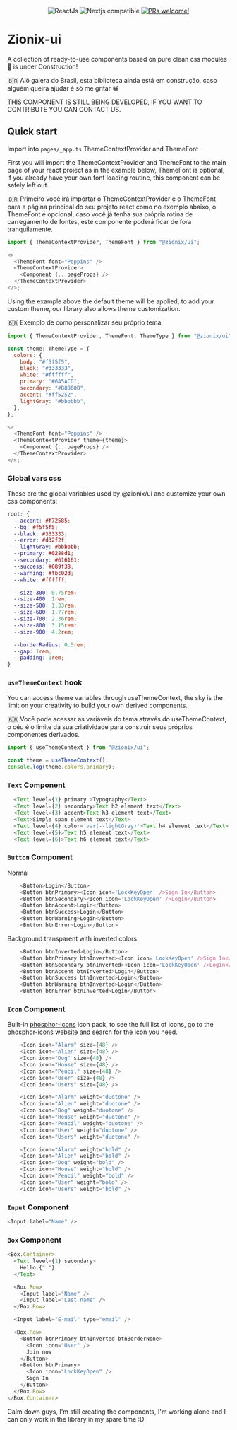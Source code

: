   <p align="center">
     <img src="https://img.shields.io/badge/react-%2320232a.svg?style=for-the-badge&logo=react&logoColor=%2361DAFB" alt="ReactJs" />
     <img src="https://img.shields.io/badge/Next-black?style=for-the-badge&logo=next.js&logoColor=white" alt="Nextjs compatible" />
     <a href="https://zionix-ui.vercel.app"> <img src="https://img.shields.io/website?down_message=offline&label=ZIONIX%20docs&up_message=online&url=https%3A%2F%2Fzionix-ui.vercel.app%2F" alt="PRs welcome!" /></a>
  </p>

# Zionix-ui

A collection of ready-to-use components based on pure clean css modules 🚧 is under Construction!

🇧🇷 Alô galera do Brasil, esta biblioteca ainda está em construção, caso alguém queira ajudar é só me gritar 😀

THIS COMPONENT IS STILL BEING DEVELOPED, IF YOU WANT TO CONTRIBUTE YOU CAN CONTACT US.

## Quick start

Import into `pages/_app.ts` ThemeContextProvider and ThemeFont

First you will import the ThemeContextProvider and ThemeFont to the main page of your react project as in the example below,
ThemeFont is optional, if you already have your own font loading routine, this component can be safely left out.

🇧🇷 Primeiro você irá importar o ThemeContextProvider e o ThemeFont para a página principal do seu projeto react como no exemplo abaixo,
o ThemeFont é opcional, caso você já tenha sua própria rotina de carregamento de fontes, este componente poderá ficar de fora tranquilamente.

```js
import { ThemeContextProvider, ThemeFont } from "@zionix/ui";

<>
  <ThemeFont font="Poppins" />
  <ThemeContextProvider>
    <Component {...pageProps} />
  </ThemeContextProvider>
</>;
```

Using the example above the default theme will be applied, to add your custom theme, our library also allows theme customization.

🇧🇷 Exemplo de como personalizar seu próprio tema

```js
import { ThemeContextProvider, ThemeFont, ThemeType } from "@zionix/ui";

const theme: ThemeType = {
  colors: {
    body: "#f5f5f5",
    black: "#333333",
    white: "#ffffff",
    primary: "#6A5ACD",
    secondary: "#B8860B",
    accent: "#ff5252",
    lightGray: "#bbbbbb",
  },
};

<>
  <ThemeFont font="Poppins" />
  <ThemeContextProvider theme={theme}>
    <Component {...pageProps} />
  </ThemeContextProvider>
</>;
```

### Global vars css

These are the global variables used by @zionix/ui and customize your own css components:

```css
root: {
  --accent: #f72585;
  --bg: #f5f5f5;
  --black: #333333;
  --error: #d32f2f;
  --lightGray: #bbbbbb;
  --primary: #0288d1;
  --secondary: #616161;
  --success: #689f38;
  --warning: #fbc02d;
  --white: #ffffff;

  --size-300: 0.75rem;
  --size-400: 1rem;
  --size-500: 1.33rem;
  --size-600: 1.77rem;
  --size-700: 2.36rem;
  --size-800: 3.15rem;
  --size-900: 4.2rem;

  --borderRadius: 0.5rem;
  --gap: 1rem;
  --padding: 1rem;
}
```

### `useThemeContext` hook

You can access theme variables through useThemeContext, the sky is the limit on your creativity to build your own derived components.

🇧🇷 Você pode acessar as variáveis do tema através do useThemeContext, o céu é o limite da sua criatividade para construir seus próprios componentes derivados.

```js
import { useThemeContext } from "@zionix/ui";

const theme = useThemeContext();
console.log(theme.colors.primary);
```

### `Text` Component

```js
  <Text level={1} primary >Typography</Text>
  <Text level={2} secondary>Text h2 element text</Text>
  <Text level={3} accent>Text h3 element text</Text>
  <Text>Simple span element text</Text>
  <Text level={4} color='var(--lightGray)'>Text h4 element text</Text>
  <Text level={5}>Text h5 element text</Text>
  <Text level={6}>Text h6 element text</Text>
```

### `Button` Component

Normal

```js
    <Button>Login</Button>
    <Button btnPrimary><Icon icon='LockKeyOpen' />Sign In</Button>
    <Button btnSecondary><Icon icon='LockKeyOpen' />Login</Button>
    <Button btnAccent>Login</Button>
    <Button btnSuccess>Login</Button>
    <Button btnWarning>Login</Button>
    <Button btnError>Login</Button>
```

Background transparent with inverted colors

```js
    <Button btnInverted>Login</Button>
    <Button btnPrimary btnInverted><Icon icon='LockKeyOpen' />Sign In</Button>
    <Button btnSecondary btnInverted><Icon icon='LockKeyOpen' />Login</Button>
    <Button btnAccent btnInverted>Login</Button>
    <Button btnSuccess btnInverted>Login</Button>
    <Button btnWarning btnInverted>Login</Button>
    <Button btnError btnInverted>Login</Button>
```

### `Icon` Component

Built-in [phosphor-icons](https://https://phosphoricons.com) icon pack, to see the full list of icons, go to the [phosphor-icons](https://https://phosphoricons.com) website and search for the icon you need.

```js
    <Icon icon="Alarm" size={48} />
    <Icon icon="Alien" size={48} />
    <Icon icon="Dog" size={48} />
    <Icon icon="House" size={48} />
    <Icon icon="Pencil" size={48} />
    <Icon icon="User" size={48} />
    <Icon icon="Users" size={48} />

    <Icon icon="Alarm" weight="duotone" />
    <Icon icon="Alien" weight="duotone" />
    <Icon icon="Dog" weight="duotone" />
    <Icon icon="House" weight="duotone" />
    <Icon icon="Pencil" weight="duotone" />
    <Icon icon="User" weight="duotone" />
    <Icon icon="Users" weight="duotone" />

    <Icon icon="Alarm" weight="bold" />
    <Icon icon="Alien" weight="bold" />
    <Icon icon="Dog" weight="bold" />
    <Icon icon="House" weight="bold" />
    <Icon icon="Pencil" weight="bold" />
    <Icon icon="User" weight="bold" />
    <Icon icon="Users" weight="bold" />
```

### `Input` Component

```js
<Input label="Name" />
```

### `Box` Component

```js
<Box.Container>
  <Text level={1} secondary>
    Hello,{" "}
  </Text>

  <Box.Row>
    <Input label="Name" />
    <Input label="Last name" />
  </Box.Row>

  <Input label="E-mail" type="email" />

  <Box.Row>
    <Button btnPrimary btnInverted btnBorderNone>
      <Icon icon="User" />
      Join now
    </Button>
    <Button btnPrimary>
      <Icon icon="LockKeyOpen" />
      Sign In
    </Button>
  </Box.Row>
</Box.Container>
```

Calm down guys, I'm still creating the components, I'm working alone and I can only work in the library in my spare time :D
